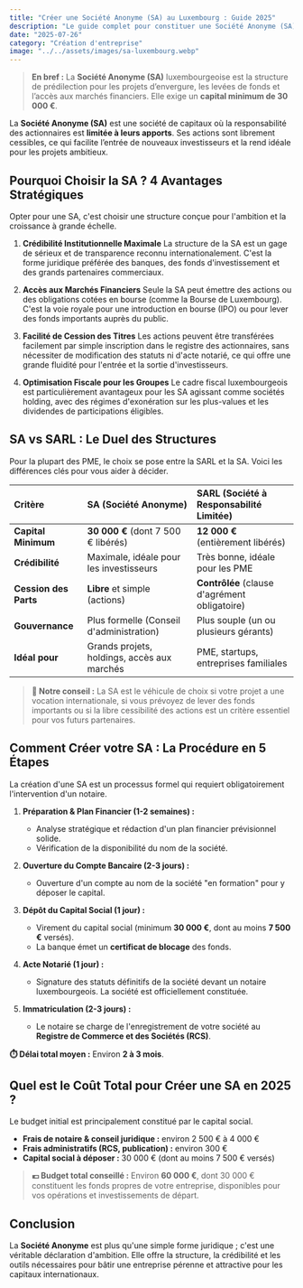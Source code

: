 ```yaml
---
title: "Créer une Société Anonyme (SA) au Luxembourg : Guide 2025"
description: "Le guide complet pour constituer une Société Anonyme (SA) au Luxembourg : capital minimum de 30 000€, formalités, gouvernance, fiscalité et obligations."
date: "2025-07-26"
category: "Création d'entreprise"
image: "../../assets/images/sa-luxembourg.webp"
---
```


> **En bref :** La **Société Anonyme (SA)** luxembourgeoise est la structure de prédilection pour les projets d’envergure, les levées de fonds et l’accès aux marchés financiers. Elle exige un **capital minimum de 30 000 €**.

La **Société Anonyme (SA)** est une société de capitaux où la responsabilité des actionnaires est **limitée à leurs apports**. Ses actions sont librement cessibles, ce qui facilite l’entrée de nouveaux investisseurs et la rend idéale pour les projets ambitieux.

## Pourquoi Choisir la SA ? 4 Avantages Stratégiques

Opter pour une SA, c'est choisir une structure conçue pour l'ambition et la croissance à grande échelle.

1.  **Crédibilité Institutionnelle Maximale**
    La structure de la SA est un gage de sérieux et de transparence reconnu internationalement. C'est la forme juridique préférée des banques, des fonds d'investissement et des grands partenaires commerciaux.

2.  **Accès aux Marchés Financiers**
    Seule la SA peut émettre des actions ou des obligations cotées en bourse (comme la Bourse de Luxembourg). C'est la voie royale pour une introduction en bourse (IPO) ou pour lever des fonds importants auprès du public.

3.  **Facilité de Cession des Titres**
    Les actions peuvent être transférées facilement par simple inscription dans le registre des actionnaires, sans nécessiter de modification des statuts ni d'acte notarié, ce qui offre une grande fluidité pour l'entrée et la sortie d'investisseurs.

4.  **Optimisation Fiscale pour les Groupes**
    Le cadre fiscal luxembourgeois est particulièrement avantageux pour les SA agissant comme sociétés holding, avec des régimes d'exonération sur les plus-values et les dividendes de participations éligibles.

## SA vs SARL : Le Duel des Structures

Pour la plupart des PME, le choix se pose entre la SARL et la SA. Voici les différences clés pour vous aider à décider.

| Critère | SA (Société Anonyme) | SARL (Société à Responsabilité Limitée) |
| :--- | :--- | :--- |
| **Capital Minimum** | **30 000 €** (dont 7 500 € libérés) | **12 000 €** (entièrement libérés) |
| **Crédibilité** | Maximale, idéale pour les investisseurs | Très bonne, idéale pour les PME |
| **Cession des Parts**| **Libre** et simple (actions) | **Contrôlée** (clause d'agrément obligatoire) |
| **Gouvernance** | Plus formelle (Conseil d'administration) | Plus souple (un ou plusieurs gérants) |
| **Idéal pour** | Grands projets, holdings, accès aux marchés | PME, startups, entreprises familiales |

> **💼 Notre conseil :** La SA est le véhicule de choix si votre projet a une vocation internationale, si vous prévoyez de lever des fonds importants ou si la libre cessibilité des actions est un critère essentiel pour vos futurs partenaires.

## Comment Créer votre SA : La Procédure en 5 Étapes

La création d'une SA est un processus formel qui requiert obligatoirement l'intervention d'un notaire.

1.  **Préparation & Plan Financier (1-2 semaines) :**
    * Analyse stratégique et rédaction d'un plan financier prévisionnel solide.
    * Vérification de la disponibilité du nom de la société.

2.  **Ouverture du Compte Bancaire (2-3 jours) :**
    * Ouverture d'un compte au nom de la société "en formation" pour y déposer le capital.

3.  **Dépôt du Capital Social (1 jour) :**
    * Virement du capital social (minimum **30 000 €**, dont au moins **7 500 €** versés).
    * La banque émet un **certificat de blocage** des fonds.

4.  **Acte Notarié (1 jour) :**
    * Signature des statuts définitifs de la société devant un notaire luxembourgeois. La société est officiellement constituée.

5.  **Immatriculation (2-3 jours) :**
    * Le notaire se charge de l'enregistrement de votre société au **Registre de Commerce et des Sociétés (RCS)**.

**⏱️ Délai total moyen :** Environ **2 à 3 mois**.

## Quel est le Coût Total pour Créer une SA en 2025 ?

Le budget initial est principalement constitué par le capital social.

* **Frais de notaire & conseil juridique :** environ 2 500 € à 4 000 €
* **Frais administratifs (RCS, publication) :** environ 300 €
* **Capital social à déposer :** 30 000 € (dont au moins 7 500 € versés)

> **💶 Budget total conseillé :** Environ **60 000 €**, dont 30 000 € constituent les fonds propres de votre entreprise, disponibles pour vos opérations et investissements de départ.

## Conclusion

La **Société Anonyme** est plus qu'une simple forme juridique ; c'est une véritable déclaration d'ambition. Elle offre la structure, la crédibilité et les outils nécessaires pour bâtir une entreprise pérenne et attractive pour les capitaux internationaux.